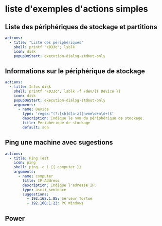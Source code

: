 # liste d'exemples d'actions simples
## Liste des périphériques de stockage et partitions
```yaml
actions:
  - title: "Liste des périphériques"
    shell: printf "\033c"; lsblk
    icon: disk
    popupOnStart: execution-dialog-stdout-only
```

## Informations sur le périphérique de stockage
```yaml
actions:
  - title: Infos disk
    shell: printf "\033c"; lsblk -f /dev/{{ Device }}
    icon: disk
    popupOnStart: execution-dialog-stdout-only
    arguments:
      - name: Device
        type: 'regex:^(?:[sh]d[a-z]|nvme\d+n\d+)$'
        description: Indique le nom du périphérique de stockage.
        title: Périphérique de stockage
        default: sda
```

## Ping une machine avec sugestions
```yaml
actions:
  - title: Ping Test
    icon: ping
    shell: ping -c 1 {{ computer }}
    arguments:
      - name: computer
        title: IP Address
        description: Indique l'adresse IP.
        type: ascii_sentence
        suggestions:
          - 192.168.1.85: Serveur Tortue
          - 192.168.1.22: PC Windows
```

## Power
```yaml

```

## 
```yaml

```

##
```yaml

```
## 
```yaml

```

##
```yaml

```
## 
```yaml

```

##
```yaml

```
